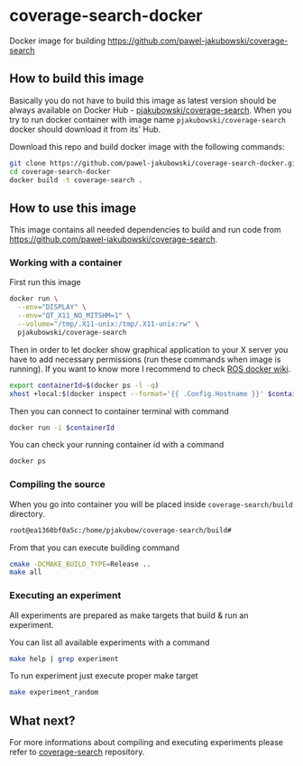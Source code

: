 # coverage-search-docker
Docker image for building https://github.com/pawel-jakubowski/coverage-search

## How to build this image
Basically you do not have to build this image as latest version should be always available on Docker Hub - [pjakubowski/coverage-search](https://hub.docker.com/r/pjakubowski/coverage-search). When you try to run docker container with image name `pjakubowski/coverage-search` docker should download it from its' Hub.

Download this repo and build docker image with the following commands:
```bash
git clone https://github.com/pawel-jakubowski/coverage-search-docker.git
cd coverage-search-docker
docker build -t coverage-search .
```

## How to use this image
This image contains all needed dependencies to build and run code from https://github.com/pawel-jakubowski/coverage-search.

### Working with a container
First run this image
```bash
docker run \
  --env="DISPLAY" \
  --env="QT_X11_NO_MITSHM=1" \
  --volume="/tmp/.X11-unix:/tmp/.X11-unix:rw" \
  pjakubowski/coverage-search
```

Then in order to let docker show graphical application to your X server you have to add necessary permissions (run these commands when image is running). If you want to know more I recommend to check [ROS docker wiki](http://wiki.ros.org/docker/Tutorials/GUI).
```bash
export containerId=$(docker ps -l -q)
xhost +local:$(docker inspect --format='{{ .Config.Hostname }}' $containerId)
```

Then you can connect to container terminal with command
```bash
docker run -i $containerId
```

You can check your running container id with a command
```bash
docker ps
```

### Compiling the source
When you go into container you will be placed inside `coverage-search/build` directory.
```bash
root@ea1360bf0a5c:/home/pjakubow/coverage-search/build#
```

From that you can execute building command
```bash
cmake -DCMAKE_BUILD_TYPE=Release ..
make all
```

### Executing an experiment
All experiments are prepared as make targets that build & run an experiment.

You can list all available experiments with a command
```bash
make help | grep experiment
```

To run experiment just execute proper make target
```bash
make experiment_random
```

## What next?
For more informations about compiling and executing experiments please refer to [coverage-search](https://github.com/pawel-jakubowski/coverage-search) repository.
